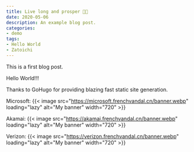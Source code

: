 ```yaml
---
title: Live long and prosper 🖖🏻
date: 2020-05-06
description: An example blog post.
categories:
- demo
tags:
- Hello World
- Zatoichi
---
```


This is a first blog post.

Hello World!!!

Thanks to GoHugo for providing blazing fast static site generation.

Microsoft:
{{< image src="https://microsoft.frenchvandal.cn/banner.webp" loading="lazy" alt="My banner" width="720" >}}

Akamai:
{{< image src="https://akamai.frenchvandal.cn/banner.webp" loading="lazy" alt="My banner" width="720" >}}

Verizon:
{{< image src="https://verizon.frenchvandal.cn/banner.webp" loading="lazy" alt="My banner" width="720" >}}
